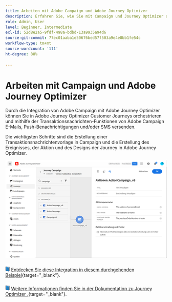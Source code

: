 ```yaml
---
title: Arbeiten mit Adobe Campaign und Adobe Journey Optimizer
description: Erfahren Sie, wie Sie mit Campaign und Journey Optimizer arbeiten können
role: Admin, User
level: Beginner, Intermediate
exl-id: 52d8e2a5-9fdf-498a-bdbd-13a9935a94d6
source-git-commit: 77ec01aaba1e50676bed57f503a9e4e8bb1fe54c
workflow-type: tm+mt
source-wordcount: '111'
ht-degree: 88%

---
```


# Arbeiten mit Campaign und Adobe Journey Optimizer

Durch die Integration von Adobe Campaign mit Adobe Journey Optimizer können Sie in Adobe Journey Optimizer Customer Journeys orchestrieren und mithilfe der Transaktionsnachrichten-Funktionen von Adobe Campaign E-Mails, Push-Benachrichtigungen und/oder SMS versenden.

Die wichtigsten Schritte sind die Erstellung einer Transaktionsnachrichtenvorlage in Campaign und die Erstellung des Ereignisses, der Aktion und des Designs der Journey in Adobe Journey Optimizer.


![](assets/ajo-integration.png)


![](../assets/do-not-localize/book.png) [Entdecken Sie diese Integration in diesem durchgehenden Beispiel](https://experienceleague.adobe.com/docs/journey-optimizer/using/orchestrate-journeys/about-journey-building/using-adobe-campaign-classic.html?lang=de){target="_blank"}.


![](../assets/do-not-localize/book.png) [Weitere Informationen finden Sie in der Dokumentation zu Journey Optimizer .](https://experienceleague.adobe.com/docs/journey-optimizer/using/orchestrate-journeys/about-journey-building/using-adobe-campaign-classic.html?lang=de){target="_blank"}.
